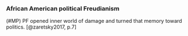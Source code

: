 ### African American political Freudianism

(#MP) PF opened inner world of damage and turned that memory toward politics. [@zaretsky2017, p.7]

